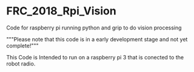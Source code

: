 # FRC_2018_Rpi_Vision
Code for raspberry pi running python and grip to do vision processing

"""Please note that this code is in a early development stage and not yet complete!""" 

This Code is Intended to run on a raspberry pi 3 that is conected to the robot radio.
